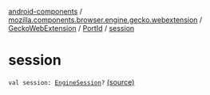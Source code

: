 [android-components](../../../index.md) / [mozilla.components.browser.engine.gecko.webextension](../../index.md) / [GeckoWebExtension](../index.md) / [PortId](index.md) / [session](./session.md)

# session

`val session: `[`EngineSession`](../../../mozilla.components.concept.engine/-engine-session/index.md)`?` [(source)](https://github.com/mozilla-mobile/android-components/blob/master/components/browser/engine-gecko-beta/src/main/java/mozilla/components/browser/engine/gecko/webextension/GeckoWebExtension.kt#L58)
